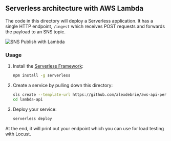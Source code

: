 ## Serverless architecture with AWS Lambda

The code in this directory will deploy a Serverless application. It has a single HTTP endpoint, `/ingest` which receives POST requests and forwards the payload to an SNS topic.

![SNS Publish with Lambda](https://user-images.githubusercontent.com/6509926/52906603-cbb6cb80-3214-11e9-8a97-a5ea2d4036d3.png)

### Usage

1. Install the [Serverless Framework](https://serverless.com):

	```bash
	npm install -g serverless
	```

2. Create a service by pulling down this directory:

	```bash
	sls create --template-url https://github.com/alexdebrie/aws-api-performance-bakeoff/lambda-api
	cd lambda-api
	```
	
3. Deploy your service:

	```bash
	serverless deploy
	```
	
At the end, it will print out your endpoint which you can use for load testing with Locust.